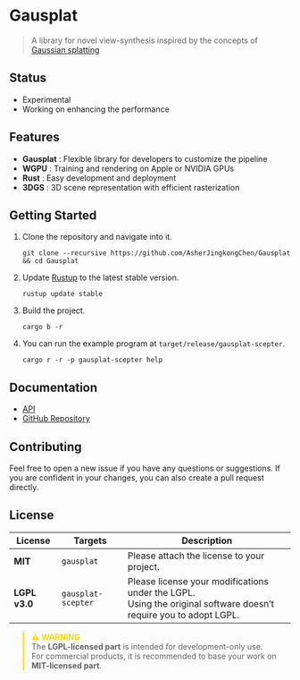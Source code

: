 # Gausplat

> A library for novel view-synthesis inspired by the concepts of [Gaussian splatting](https://arxiv.org/abs/2401.03890)

## Status

- Experimental
- Working on enhancing the performance

## Features

- **Gausplat** : Flexible library for developers to customize the pipeline
- **WGPU** : Training and rendering on Apple or NVIDIA GPUs
- **Rust** : Easy development and deployment
- **3DGS** : 3D scene representation with efficient rasterization

## Getting Started

1. Clone the repository and navigate into it.

   ```shell
   git clone --recursive https://github.com/AsherJingkongChen/Gausplat && cd Gausplat
   ```

2. Update [Rustup](https://rustup.rs/) to the latest stable version.

   ```shell
   rustup update stable
   ```

3. Build the project.

   ```shell
   cargo b -r
   ```

4. You can run the example program at `target/release/gausplat-scepter`.

   ```shell
   cargo r -r -p gausplat-scepter help
   ```

## Documentation

- [API](https://asherjingkongchen.github.io/Gausplat/gausplat/index.html)
- [GitHub Repository](https://github.com/AsherJingkongChen/Gausplat)

## Contributing

Feel free to open a new issue if you have any questions or suggestions.
If you are confident in your changes, you can also create a pull request directly.

## License

| License       | Targets            | Description                                                                                                                  |
| ------------- | ------------------ | ---------------------------------------------------------------------------------------------------------------------------- |
| **MIT**       | `gausplat`         | Please attach the license to your project.                                                                                   |
| **LGPL v3.0** | `gausplat-scepter` | Please license your modifications under the LGPL. <br/> Using the original software doesn’t require you to adopt LGPL. <br/> |

<blockquote style=border-left-color:gold>
<strong style=color:gold>⚠️ WARNING</strong><br/>
The <strong>LGPL-licensed part</strong> is intended for development-only use.<br/>
For commercial products, it is recommended to base your work on <strong>MIT-licensed part</strong>.
</blockquote>
